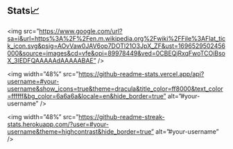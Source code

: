 ## Stats📈

<p align=”center”>

<img  src=”https://www.google.com/url?sa=i&url=https%3A%2F%2Fen.m.wikipedia.org%2Fwiki%2FFile%3AFlat_tick_icon.svg&psig=AOvVaw0JAV6op7DOTl21O3JpX_ZF&ust=1696529502456000&source=images&cd=vfe&opi=89978449&ved=0CBEQjRxqFwoTCOiBsoX_3IEDFQAAAAAdAAAAABAE” />

<img width=”48%” src=”https://github-readme-stats.vercel.app/api?username=#your-username&show_icons=true&theme=dracula&title_color=ff8000&text_color=ffffff&bg_color=6a6a6a&locale=en&hide_border=true” alt=”#your-username” />

<img width=”48%” src=”https://github-readme-streak-stats.herokuapp.com/?user=#your-username&theme=highcontrast&hide_border=true” alt=”#your-username” />

</p>
